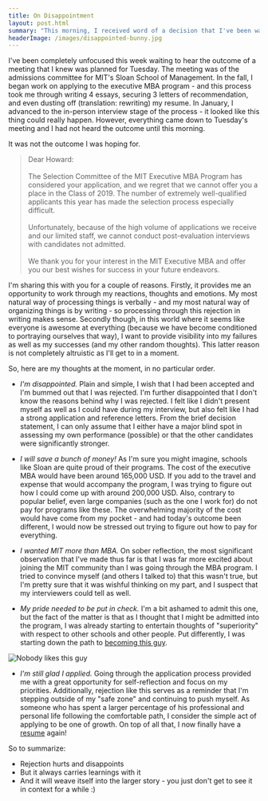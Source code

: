 ```yaml
---
title: On Disappointment
layout: post.html
summary: "This morning, I received word of a decision that I've been waiting on for a few months now. Unfortunately, it was not the outcome I had hoped for."
headerImage: /images/disappointed-bunny.jpg
---
```


I've been completely unfocused this week waiting to hear the outcome of a meeting that I knew was planned for Tuesday. The  meeting was of the admissions committee for MIT's Sloan School of Management. In the fall, I began work on applying to the executive MBA program - and this process took me through writing 4 essays, securing 3 letters of recommendation, and even dusting off (translation: rewriting) my resume. In January, I advanced to the in-person interview stage of the process - it looked like this thing could really happen. However, everything came down to Tuesday's meeting and I had not heard the outcome until this morning.

It was not the outcome I was hoping for.

> Dear Howard:<br><br>
> The Selection Committee of the MIT Executive MBA Program has considered your application, and we regret that we cannot offer you a place in the Class of 2019.  The number of extremely well-qualified applicants this year has made the selection process especially difficult.<br><br>
> Unfortunately, because of the high volume of applications we receive and our limited staff, we cannot conduct post-evaluation interviews with candidates not admitted.<br><br>
> We thank you for your interest in the MIT Executive MBA and offer you our best wishes for success in your future endeavors.

I'm sharing this with you for a couple of reasons. Firstly, it provides me an opportunity to work through my reactions, thoughts and emotions. My most natural way of processing things is verbally - and my most natural way of organizing things is by writing - so processing through this rejection in writing makes sense. Secondly though, in this world where it seems like everyone is awesome at everything (because we have become conditioned to portraying ourselves that way), I want to provide visibility into my failures as well as my successes (and my other random thoughts). This latter reason is not completely altruistic as I'll get to in a moment.

So, here are my thoughts at the moment, in no particular order.

* *I'm disappointed.* Plain and simple, I wish that I had been accepted and I'm bummed out that I was rejected. I'm further disappointed that I don't know the reasons behind why I was rejected. I felt like I didn't present myself as well as I could have during my interview, but also felt like I had a strong application and reference letters. From the brief decision statement, I can only assume that I either have a major blind spot in assessing my own performance (possible) or that the other candidates were significantly stronger.

* *I will save a bunch of money!* As I'm sure you might imagine, schools like Sloan are quite proud of their programs. The cost of the executive MBA would have been around 165,000 USD. If you add to the travel and expense that would accompany the program, I was trying to figure out how I could come up with around 200,000 USD. Also, contrary to popular belief, even large companies (such as the one I work for) do not pay for programs like these. The overwhelming majority of the cost would have come from my pocket - and had today's outcome been different, I would now be stressed out trying to figure out how to pay for everything.

* *I wanted MIT more than MBA.* On sober reflection, the most significant observation that I've made thus far is that I was far more excited about joining the MIT community than I was going through the MBA program. I tried to convince myself (and others I talked to) that this wasn't true, but I'm pretty sure that it was wishful thinking on my part, and I suspect that my interviewers could tell as well.

* *My pride needed to be put in check.* I'm a bit ashamed to admit this one, but the fact of the matter is that as I thought that I might be admitted into the program, I was already starting to entertain thoughts of "superiority" with respect to other schools and other people. Put differently, I was starting down the path to [becoming this guy](https://www.youtube.com/watch?v=azM6xSTT2I0).

![Nobody likes this guy](/images/good-will-hunting-bar-scene.jpg)

* *I'm still glad I applied.* Going through the application process provided me with a great opportunity for self-reflection and focus on my priorities. Additionally, rejection like this serves as a reminder that I'm stepping outside of my "safe zone" and continuing to push myself. As someone who has spent a larger percentage of his professional and personal life following the comfortable path, I consider the simple act of applying to be one of growth. On top of all that, I now finally have a [resume](/resume/) again!

So to summarize:

* Rejection hurts and disappoints
* But it always carries learnings with it
* And it will weave itself into the larger story - you just don't get to see it in context for a while :)

